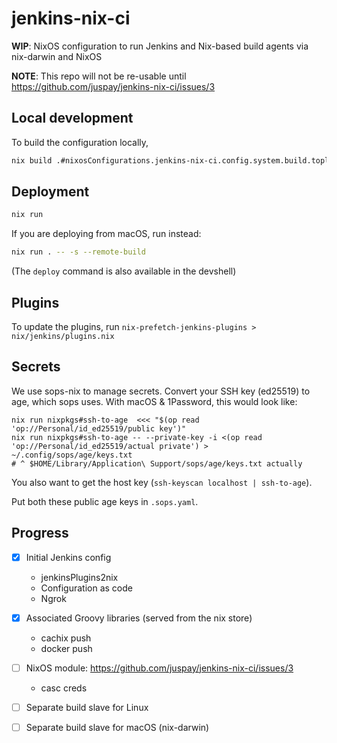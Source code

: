 # jenkins-nix-ci

**WIP**: NixOS configuration to run Jenkins and Nix-based build agents via nix-darwin and NixOS 

**NOTE**: This repo will not be re-usable until https://github.com/juspay/jenkins-nix-ci/issues/3

## Local development

To build the configuration locally,

```sh
nix build .#nixosConfigurations.jenkins-nix-ci.config.system.build.toplevel
```
## Deployment

```sh
nix run
```

If you are deploying from macOS, run instead:

```sh
nix run . -- -s --remote-build
```

(The `deploy` command is also available in the devshell)


## Plugins

To update the plugins, run `nix-prefetch-jenkins-plugins > nix/jenkins/plugins.nix`

## Secrets

We use sops-nix to manage secrets. Convert your SSH key (ed25519) to age, which sops uses. With macOS & 1Password, this would look like:

```
nix run nixpkgs#ssh-to-age  <<< "$(op read 'op://Personal/id_ed25519/public key')"
nix run nixpkgs#ssh-to-age -- --private-key -i <(op read 'op://Personal/id_ed25519/actual private') > ~/.config/sops/age/keys.txt
# ^ $HOME/Library/Application\ Support/sops/age/keys.txt actually
```

You also want to get the host key (`ssh-keyscan localhost | ssh-to-age`).

Put both these public age keys in `.sops.yaml`.

## Progress

- [x] Initial Jenkins config
    - jenkinsPlugins2nix
    - Configuration as code
    - Ngrok
- [x] Associated Groovy libraries (served from the nix store)
    - cachix push
    - docker push
- [ ] NixOS module: https://github.com/juspay/jenkins-nix-ci/issues/3
    - casc creds
- [ ] Separate build slave for Linux
- [ ] Separate build slave for macOS (nix-darwin)


